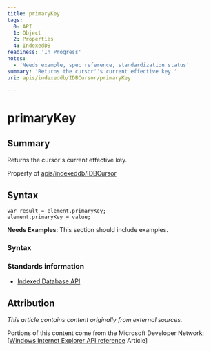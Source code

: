 ```yaml
---
title: primaryKey
tags:
  0: API
  1: Object
  2: Properties
  4: IndexedDB
readiness: 'In Progress'
notes:
  - 'Needs example, spec reference, standardization status'
summary: 'Returns the cursor''s current effective key.'
uri: apis/indexeddb/IDBCursor/primaryKey

---
```

# primaryKey

## Summary

Returns the cursor's current effective key.

<span data-meta="applies_to" data-type="key">Property of <span data-type="value">[apis/indexeddb/IDBCursor](/apis/indexeddb/IDBCursor)</span></span>

## Syntax

``` {.js}
var result = element.primaryKey;
element.primaryKey = value;
```

**Needs Examples**: This section should include examples.

### Syntax

### Standards information

-   [Indexed Database API](http://go.microsoft.com/fwlink/p/?LinkId=224519)

## Attribution

*This article contains content originally from external sources.*

Portions of this content come from the Microsoft Developer Network: [[Windows Internet Explorer API reference](http://msdn.microsoft.com/en-us/library/ie/hh828809%28v=vs.85%29.aspx) Article]

